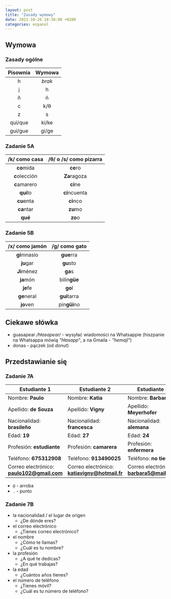 ```yaml
---
layout: post
title: "Zasady wymowy"
date: 2021-10-26 18:30:00 +0200
categories: espanol
---
```


## Wymowa

### Zasady ogólne

| Pisownia | Wymowa |
| :------: | :----: |
|    h     | *brak* |
|    j     |   h    |
|    ñ     |   ń    |
|    c     |  k/θ   |
|    z     |   s    |
| qui/que  | ki/ke  |
| gui/gue  | gi/ge  |


### Zadanie 5A

| /k/ como **c**asa | /θ/ o /s/ como pi**z**arra |
| :---------------: | :------------------------: |
|    **co**mida     |          **ce**ro          |
|   **c**olección   |        **Za**ragoza        |
|   **c**amarero    |          **ci**ne          |
|     **qui**lo     |       **ci**ncuenta        |
|    **cu**enta     |         **ci**nco          |
|    **ca**ntar     |          **zu**mo          |
|      **qué**      |          **zo**o           |

### Zadanie 5B

| /x/ como **j**amón | /g/ como **g**ato |
| :----------------: | :---------------: |
|    **gi**mnasio    |    **gue**rra     |
|     **ju**gar      |     **gu**sto     |
|    **Ji**ménez     |      **ga**s      |
|     **ja**món      |   bilin**güe**    |
|      **je**fe      |      **go**l      |
|    **ge**neral     |   **gui**tarra    |
|     **jo**ven      |   pin**güi**no    |

## Ciekawe słówka

-   guasapear _/hłasapear/_ - wysyłać wiadomości na Whatsappie (hiszpanie na Whatsappa mówią _"hłasapp"_, a na Gmaila - _"hemajl"_)
-   donas - pączek (od *donut*)

## Przedstawianie się

### Zadanie 7A

| Estudiante 1                               | Estudiante 2                                  | Estudiante 3                              |
| ------------------------------------------ | --------------------------------------------- | ----------------------------------------- |
| Nombre: **Paulo**                          | Nombre: **Katia**                             | Nombre: **Barbara**                       |
| Apellido: **de Souza**                     | Apellido: **Vigny**                           | Apellido: **Meyerhofer**                  |
| Nacionalidad: **brasileño**                | Nacionalidad: **francesca**                   | Nacionalidad: **alemana**                 |
| Edad: **19**                               | Edad: **27**                                  | Edad: **24**                              |
| Profesión: **estudiante**                  | Profesión: **camarera**                       | Profesión: **enfermera**                  |
| Teléfono: **675312908**                    | Teléfono: **913490025**                       | Teléfono: **no tiene**                    |
| Correo electrónico: **paulo102@gmail.com** | Correo electrónico: **katiavigny@hotmail.fr** | Correo electrónico: **barbara5@mail.com** |

- `@` - arroba
- `.` - punto

### Zadanie 7B

- la nacionalidad / el lugar de origen
  - ¿De dónde eres?
- el correo electrónico
  - ¿Tienes correo electrónico?
- el nombre
  - ¿Cómo te llamas?
  - ¿Cuál es tu nombre?
- la profesión
  - ¿A qué te dedicas?
  - ¿En qué trabajas?
- la edad
  - ¿Cuántos años tienes?
- el número de teléfono
  - ¿Tienes móvil?
  - ¿Cuál es tu número de teléfono?